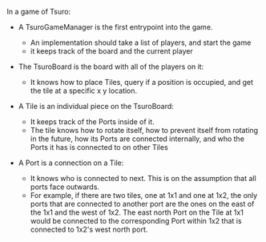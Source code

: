
In a game of Tsuro:

- A TsuroGameManager is the first entrypoint into the game.
    - An implementation should take a list of players, and start the game
    - it keeps track of the board and the current player

- The TsuroBoard is the board with all of the players on it:
    - It knows how to place Tiles, query if a position is occupied,
      and get the tile at a specific x y location.

- A Tile is an individual piece on the TsuroBoard:
    - It keeps track of the Ports inside of it.
    - The tile knows how to rotate itself, how to prevent itself from
      rotating in the future, how its Ports are connected internally,
      and who the Ports it has is connected to on other Tiles

- A Port is a connection on a Tile:
    - It knows who is connected to next. This is on the assumption that
      all ports face outwards.
    - For example, if there are two tiles, one at 1x1 and one at 1x2, the
      only ports that are connected to another port are the ones on the east
      of the 1x1 and the west of 1x2. The east north Port on the Tile at 1x1
      would be connected to the corresponding Port within 1x2 that is connected
      to 1x2's west north port.
